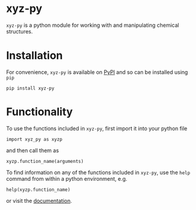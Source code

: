 # xyz-py

`xyz-py` is a python module for working with and manipulating chemical structures. 

# Installation

For convenience, `xyz-py` is available on [PyPI](https://pypi.org/project/xyz-py/) and so can be installed using `pip`

```
pip install xyz-py
```

# Functionality

To use the functions included in `xyz-py`, first import it into your python file
```
import xyz_py as xyzp
```
and then call them as 
```
xyzp.function_name(arguments)
```

To find information on any of the functions included in `xyz-py`, use the `help` command from within a python environment, e.g.

```
help(xyzp.function_name)
```

or visit the [documentation](https://jonkragskow.gitlab.io/xyz_py/).
